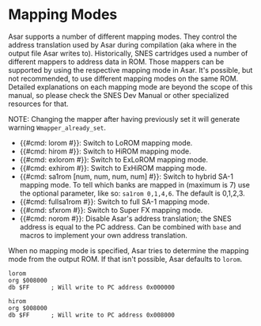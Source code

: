 # Mapping Modes

Asar supports a number of different mapping modes. They control the address translation used by Asar during compilation (aka where in the output file Asar writes to). Historically, SNES cartridges used a number of different mappers to address data in ROM. Those mappers can be supported by using the respective mapping mode in Asar. It's possible, but not recommended, to use different mapping modes on the same ROM. Detailed explanations on each mapping mode are beyond the scope of this manual, so please check the SNES Dev Manual or other specialized resources for that.

NOTE: Changing the mapper after having previously set it will generate warning `Wmapper_already_set`.  

<!-- TODO probably a good idea to document the sa1 mapping modes better -->
  
- {{#cmd: lorom #}}: Switch to LoROM mapping mode.
- {{#cmd: hirom #}}: Switch to HiROM mapping mode.
- {{#cmd: exlorom #}}: Switch to ExLoROM mapping mode.
- {{#cmd: exhirom #}}: Switch to ExHiROM mapping mode.
- {{#cmd: sa1rom [num, num, num, num] #}}: Switch to hybrid SA-1 mapping mode. To tell which banks are mapped in (maximum is 7) use the optional parameter, like so: `sa1rom 0,1,4,6`. The default is 0,1,2,3.
- {{#cmd: fullsa1rom #}}: Switch to full SA-1 mapping mode.
- {{#cmd: sfxrom #}}: Switch to Super FX mapping mode.
- {{#cmd: norom #}}: Disable Asar's address translation; the SNES address is equal to the PC address. Can be combined with `base` and macros to implement your own address translation.

 When no mapping mode is specified, Asar tries to determine the mapping mode from the output ROM. If that isn't possible, Asar defaults to `lorom`.

 ```asar
 lorom
org $008000
db $FF      ; Will write to PC address 0x000000

hirom
org $008000
db $FF      ; Will write to PC address 0x008000
```
